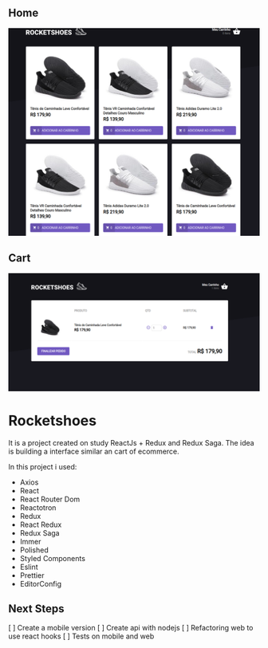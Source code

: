 ## Home

![HOME](/images/home_rocketshoes_web.png)

## Cart

![CART](/images/cart_rocketshoes_web.png)

# Rocketshoes

It is a project created on study ReactJs + Redux and Redux Saga.
The idea is building a interface similar an cart of ecommerce.

In this project i used:

- Axios
- React
- React Router Dom
- Reactotron
- Redux
- React Redux
- Redux Saga
- Immer
- Polished
- Styled Components
- Eslint
- Prettier
- EditorConfig

## Next Steps

[ ] Create a mobile version
[ ] Create api with nodejs
[ ] Refactoring web to use react hooks
[ ] Tests on mobile and web
